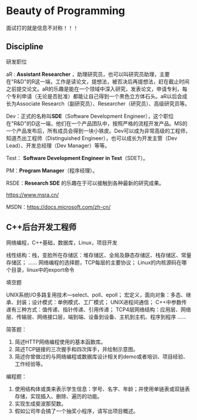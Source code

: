 # Beauty of Programming

面试打的就是信息不对称！！！

## Discipline

研发职位

aR : **Assistant Researcher** ，助理研究员，也可以叫研究员助理，主要在"R&D"的R这一端，工作是读论文，提想法，被否决后再提想法，赶在截止时间之前提交论文。aR的乐趣是能在一个领域中深入研究，发表论文，申请专利，每个专利申请（无论是否批准）都能让自己得到一个黑色立方体石头。aR以后会成长为Associate Research（副研究员）、Researcher（研究员）、高级研究员等。

Dev：正式的名称叫**SDE**（Software Development Engineer），这个职位在"R&D"的D这一端，他们在一个产品团队中，按照严格的流程开发产品。MS的一个产品发布后，所有成员会得到一块小铁皮。Dev可以成为非常高级的工程师，知道杰出工程师（Distinguished Engineer），也可以成长为开发主管（Dev Lead）、开发总经理（Dev Manager）等等。

Test： **Software Development Engineer in Test**（SDET）。

PM：**Program Manager**（程序经理）。

RSDE：**Research SDE** 的乐趣在于可以接触到各种最新的研究成果。

https://www.msra.cn/

MSDN：https://docs.microsoft.com/zh-cn/

## C++后台开发工程师

网络编程，C++基础，数据库，Linux，项目开发

线性结构：栈，变脸所在存储区：堆存储区、全局及静态存储区、栈存储区、常量存储区；
……
网络编程的选择题，TCP每层的主要协议；
Linux的内核源码在哪个目录，linux中的export命令

填空题

UNIX系统I/O多路复用技术—select、poll、epoll；
宏定义，面向对象：多态、继承、封装；设计模式：单例模式、工厂模式；
UNIX进程间通信；
C++中参数传递有三种方式：值传递、指针传递、引用传递；
TCP4层网络结构：应用层、网络层、传输层、网络接口层，端到端、设备到设备、主机到主机、程序到程序
……

简答题：
1. 简述HTTP网络编程使用的基本函数库。
2. 简述TCP链接的三次握手和四次挥手，并绘制示意图。
3. 简述你曾做过的与网络编程或数据库设计相关的demo或者培训、项目经验、工作经验等。

编程题：
1. 使用结构体或类来表示学生信息：学号、名字、年龄；并使用单链表或双链表存储，实现插入、删除、遍历的功能。
2. 实现生成斐波那契数。
3. 假如公司年会搞了一个抽奖小程序，请写出项目概述。


